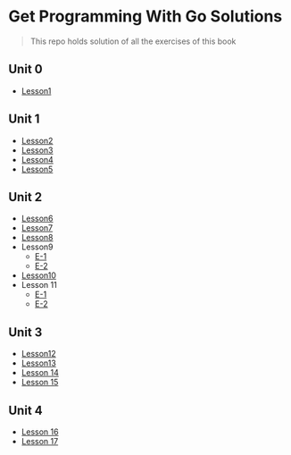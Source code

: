 # Get Programming With Go Solutions
> This repo holds solution of all the exercises of this book

## Unit 0
- [Lesson1](/Unit0/main.go)

## Unit 1
- [Lesson2](/Unit1/Lesson2/main.go)
- [Lesson3](/Unit1/Lesson3/main.go)
- [Lesson4](/Unit1/Lesson4/main.go)
- [Lesson5](/Unit1/Lesson5/main.go)

## Unit 2
- [Lesson6](/Unit2/Lesson6/main.go)
- [Lesson7](/Unit2/Lesson7/main.go)
- [Lesson8](/Unit2/Lesson8/main.go)
- Lesson9 
    - [E-1](Unit2/Lesson9/E1/caesar.go)
    - [E-2](Unit2/Lesson9/E2/international.go)
- [Lesson10](Unit2/Lesson10/main.go)
- Lesson 11
    - [E-1](Unit2/Lesson11/E1/decipher.go)
    - [E-2](Unit2/Lesson11/E2/cipher.go)
## Unit 3
- [Lesson12](Unit3/Lesson12/functions.go)
- [Lesson13](Unit3/Lesson13/methods.go)
- [Lesson 14](Unit3/Lesson14/calibrate.go)
- [Lesson 15](Unit3/Lesson15/tables.go)

## Unit 4
- [Lesson 16](Unit4/Lesson16/chess.go)
- [Lesson 17](Unit4/Lesson16/chess.go)